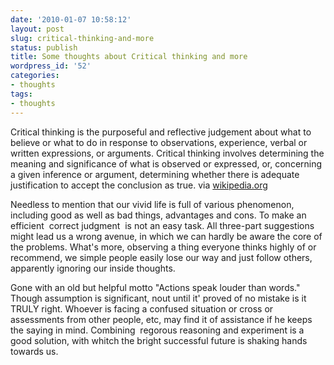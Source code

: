 ```yaml
---
date: '2010-01-07 10:58:12'
layout: post
slug: critical-thinking-and-more
status: publish
title: Some thoughts about Critical thinking and more
wordpress_id: '52'
categories:
- thoughts
tags:
- thoughts
---
```


Critical thinking is the purposeful and reflective judgement about what to believe or what to do in response to observations, experience, verbal or written expressions, or arguments. Critical thinking involves determining the meaning and significance of what is observed or expressed, or, concerning a given inference or argument, determining whether there is adequate justification to accept the conclusion as true.
via [wikipedia.org](http://en.wikipedia.org/wiki/Critical_thinking)

Needless to mention that our vivid life is full of various phenomenon, including good as well as bad things, advantages and cons. To make an efficient  correct judgment  is not an easy task. All three-part suggestions might lead us a wrong avenue, in which we can hardly be aware the core of the problems. What's more, observing a thing everyone thinks highly of or recommend, we simple people easily lose our way and just follow others, apparently ignoring our inside thoughts.

Gone with an old but helpful motto "Actions speak louder than words."  Though assumption is significant, nout until it' proved of no mistake is it TRULY right. Whoever is facing a confused situation or cross or assessments from other people, etc, may find it of assistance if he keeps the saying in mind. Combining  regorous reasoning and experiment is a good solution, with whitch the bright successful future is shaking hands towards us.
